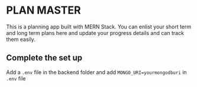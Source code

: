 # PLAN MASTER
This is a planning app built with MERN Stack. You can enlist your short term and long term plans here and update your progress details and can track them easily.

## Complete the set up
Add a `.env` file in the backend folder and add `MONGO_URI=yourmongodburi` in `.env` file